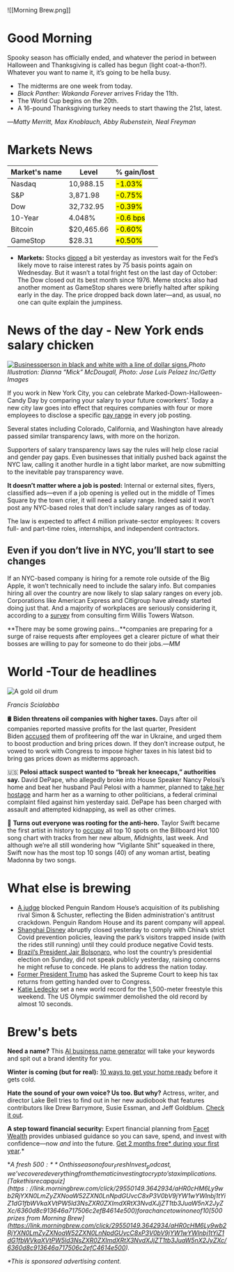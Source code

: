 ![[Morning Brew.png]]
# Good Morning
Spooky season has officially ended, and whatever the period in between Halloween and Thanksgiving is called has begun (light coat-a-thon?). Whatever you want to name it, it’s going to be hella busy.

-   The midterms are one week from today.
-   _Black Panther: Wakanda Forever_ arrives Friday the 11th.
-   The World Cup begins on the 20th.
-   A 16-pound Thanksgiving turkey needs to start thawing the 21st, latest.

—_Matty Merritt, Max Knoblauch, Abby Rubenstein, Neal Freyman_
# Markets News
| Market's name | Level      | % gain/lost                 |
| ------------- | ---------- | --------------------------- |
| Nasdaq        | 10,988.15  | <mark class="hltr-red">-1.03%</mark> |
| S&P           | 3,871.98   | <mark class="hltr-red">-0.75%</mark> |
| Dow           | 32,732.95  | <mark class="hltr-red">-0.39%</mark> |
| 10-Year       | 4.048%     | <mark class="hltr-red">-0.6 bps</mark> |
| Bitcoin       | $20,465.66 | <mark class="hltr-red">-0.60%</mark> |
| GameStop      | $28.31     | <mark class="hltr-green">+0.50%</mark> |
-   **Markets:** Stocks [dipped](https://link.morningbrew.com/click/29550149.3642934/aHR0cHM6Ly93d3cuY25iYy5jb20vMjAyMi8xMC8zMC9zdG9jay1tYXJrZXQtbmV3cy1mdXR1cmVzLW9wZW4tdG8tY2xvc2UuaHRtbA/6360d8c913646a717506c2efB0177fd6f) a bit yesterday as investors wait for the Fed’s likely move to raise interest rates by 75 basis points again on Wednesday. But it wasn’t a total fright fest on the last day of October: The Dow closed out its best month since 1976. Meme stocks also had another moment as GameStop shares were briefly halted after spiking early in the day. The price dropped back down later—and, as usual, no one can quite explain the jumpiness.
# News of the day - New York ends salary chicken
[![Businessperson in black and white with a line of dollar signs.](https://ci4.googleusercontent.com/proxy/BmYw6u7_89vTZ1SZzS-IwzuLcfWHHd03jkFKdGegeqtRf3mqCczd1ZvZ_dTLix2Rx80JjcxfMgebdFEVd5Rw8H5kRw2JrV1wt1U8vAiPWZdrA4XNntdzYCZMAnHR2wDzD2HogzZJRwblquesnQUudK3GPVAK4ytDPUPXy0ovkqP9-pMhnTp43fqZvNPNClMsvA=s0-d-e1-ft#https://cdn.sanity.io/images/bl383u0v/production/d7d1e8d52a8ac859d6d7dc4fef000fff43beba05-1500x1003.jpg?w=670&q=70&auto=format)](https://link.morningbrew.com/click/29550149.3642934/aHR0cHM6Ly93d3cubW9ybmluZ2JyZXcuY29tL2RhaWx5L3N0b3JpZXMvc2FsYXJ5LXRyYW5zcGFyZW5jeS1sYXctZ29lcy1pbnRvLWVmZmVjdC1pbi1uZXcteW9yaz91dG1fY2FtcGFpZ249bWImdXRtX21lZGl1bT1uZXdzbGV0dGVyJnV0bV9zb3VyY2U9bW9ybmluZ19icmV3Jm1pZD0yMzBkZjcwMjQ3ZDk2NjZkMDM0MDk4MDljZTUxNjRkZA/6360d8c913646a717506c2efCbdbd783f)_Photo Illustration: Dianna “Mick” McDougall, Photo: Jose Luis Pelaez Inc/Getty Images_

If you work in New York City, you can celebrate Marked-Down-Halloween-Candy Day by comparing your salary to your future coworkers’. Today a new city law goes into effect that requires companies with four or more employees to disclose a specific [pay range](https://link.morningbrew.com/click/29550149.3642934/aHR0cHM6Ly93d3cuY25iYy5jb20vMjAyMi8xMC8zMS9zYWxhcnktcmFuZ2VzLWFyZS1jb21pbmctdG8tbnljLWpvYi1hZHMtb24tbm92LTFoZXJlcy13aGF0LXRvLWtub3cuaHRtbD91dG1fY2FtcGFpZ249bWImdXRtX21lZGl1bT1uZXdzbGV0dGVyJnV0bV9zb3VyY2U9bW9ybmluZ19icmV3/6360d8c913646a717506c2efB6128a678) in every job posting.

Several states including Colorado, California, and Washington have already passed similar transparency laws, with more on the horizon.

Supporters of salary transparency laws say the rules will help close racial and gender pay gaps. Even businesses that initially pushed back against the NYC law, calling it another hurdle in a tight labor market, are now submitting to the inevitable pay transparency wave.

**It doesn’t matter where a job is posted:** Internal or external sites, flyers, classified ads—even if a job opening is yelled out in the middle of Times Square by the town crier, it will need a salary range. Indeed said it won’t post any NYC-based roles that don’t include salary ranges as of today.

The law is expected to affect 4 million private-sector employees: It covers full- and part-time roles, internships, and independent contractors.

## Even if you don’t live in NYC, you’ll start to see changes

If an NYC-based company is hiring for a remote role outside of the Big Apple, it won’t technically need to include the salary info. But companies hiring all over the country are now likely to slap salary ranges on every job. Corporations like American Express and Citigroup have already started doing just that. And a majority of workplaces are seriously considering it, according to a [survey](https://link.morningbrew.com/click/29550149.3642934/aHR0cHM6Ly93d3cuYmxvb21iZXJnLmNvbS9uZXdzL2FydGljbGVzLzIwMjItMTAtMzEvYW1leC1qb2lucy1maXJtcy1wb3N0aW5nLXNhbGFyeS1yYW5nZXMtZm9yLWFsbC11cy1qb2ItcG9zdGluZ3M_c3JuZD1wcmVtaXVtJnNyZWY9S2tQenBadnombGVhZFNvdXJjZT11dmVyaWZ5JTIwd2FsbA/6360d8c913646a717506c2efB0cd14abe) from consulting firm Willis Towers Watson.

**There may be some growing pains…**companies are preparing for a surge of raise requests after employees get a clearer picture of what their bosses are willing to pay for someone to do their jobs.—_MM_
# World -Tour  de headlines
![A gold oil drum](https://ci4.googleusercontent.com/proxy/zM7x3JyuyJ_Qxe_lRetYMYkpnMsXiziexitL6aFBXIJ2xkb5GEe_t9Bt-iqGT904So4rw94JRwqax6Y3Iqb0z3UAs8EqGneqgSLDduJyvwbe-txlLeI5-IuFw4UZRyGHxn7lxL8_d1NrgvaU-MOq8RU9DlSTE-J7JjYS1NGtuClexprebzCMWVU4KP5EqMzwKA=s0-d-e1-ft#https://cdn.sanity.io/images/bl383u0v/production/fe3a6f4884f02ef4dfe49a01ba2f35b6581f0ad2-1500x1000.jpg?w=670&q=70&auto=format)

_Francis Scialabba_

🛢️ **Biden threatens oil companies with higher taxes.** Days after oil companies reported massive profits for the last quarter, President Biden [accused](https://link.morningbrew.com/click/29550149.3642934/aHR0cHM6Ly93d3cucmV1dGVycy5jb20vYnVzaW5lc3MvZW5lcmd5L2JpZGVuLWFkZHJlc3Mtb2lsLWNvbXBhbnktcHJvZml0cy00MzAtcG0tcmVtYXJrcy0yMDIyLTEwLTMxLz91dG1fY2FtcGFpZ249bWImdXRtX21lZGl1bT1uZXdzbGV0dGVyJnV0bV9zb3VyY2U9bW9ybmluZ19icmV3/6360d8c913646a717506c2efB8350c21b) them of profiteering off the war in Ukraine, and urged them to boost production and bring prices down. If they don’t increase output, he vowed to work with Congress to impose higher taxes in his latest bid to bring gas prices down as midterms approach.

🇺🇸 **Pelosi attack suspect wanted to “break her kneecaps,” authorities say.** David DePape, who allegedly broke into House Speaker Nancy Pelosi’s home and beat her husband Paul Pelosi with a hammer, planned to [take her hostage](https://link.morningbrew.com/click/29550149.3642934/aHR0cHM6Ly9hcG5ld3MuY29tL2FydGljbGUvdHdpdHRlci1pbmMtc2FuLWZyYW5jaXNjby1jb25zcGlyYWN5LXRoZW9yaWVzLW5hbmN5LXBlbG9zaS1jb25ncmVzcy1lMmQ4ZmM5MDU1M2MyNGI1ZTUxNjJlMDJlNjM3ODMyMT91dG1fc291cmNlPWhvbWVwYWdlJnV0bV9tZWRpdW09VG9wTmV3cyZ1dG1fY2FtcGFpZ249cG9zaXRpb25fMDI/6360d8c913646a717506c2efB06af1f30) and harm her as a warning to other politicians, a federal criminal complaint filed against him yesterday said. DePape has been charged with assault and attempted kidnapping, as well as other crimes.

🎵 **Turns out everyone was rooting for the anti-hero.** Taylor Swift became the first artist in history to [occupy](https://link.morningbrew.com/click/29550149.3642934/aHR0cHM6Ly93d3cuYmlsbGJvYXJkLmNvbS9tdXNpYy9jaGFydC1iZWF0L3RheWxvci1zd2lmdC1hbGwtaG90LTEwMC10b3AtMTAtYW50aS1oZXJvLTEyMzUxNjM2NjQvP3V0bV9jYW1wYWlnbj1tYiZ1dG1fbWVkaXVtPW5ld3NsZXR0ZXImdXRtX3NvdXJjZT1tb3JuaW5nX2JyZXc/6360d8c913646a717506c2efB06b83f0b) all top 10 spots on the Billboard Hot 100 song chart with tracks from her new album, _Midnights_, last week. And although we’re all still wondering how “Vigilante Shit” squeaked in there, Swift now has the most top 10 songs (40) of any woman artist, beating Madonna by two songs.
# What else is brewing
-   [A judge](https://link.morningbrew.com/click/29550149.3642934/aHR0cHM6Ly93d3cubnl0aW1lcy5jb20vMjAyMi8xMC8zMS9ib29rcy9wZW5ndWluLXJhbmRvbS1ob3VzZS1zaW1vbi1zY2h1c3Rlci5odG1sP3V0bV9jYW1wYWlnbj1tYiZ1dG1fbWVkaXVtPW5ld3NsZXR0ZXImdXRtX3NvdXJjZT1tb3JuaW5nX2JyZXc/6360d8c913646a717506c2efBff11ecd7) blocked Penguin Random House’s acquisition of its publishing rival Simon & Schuster, reflecting the Biden administration's antitrust crackdown. Penguin Random House and its parent company will appeal.
-   [Shanghai Disney](https://link.morningbrew.com/click/29550149.3642934/aHR0cHM6Ly93d3cuYmJjLmNvbS9uZXdzL3dvcmxkLWFzaWEtNjM0NTYxMDc_dXRtX2NhbXBhaWduPW1iJnV0bV9tZWRpdW09bmV3c2xldHRlciZ1dG1fc291cmNlPW1vcm5pbmdfYnJldw/6360d8c913646a717506c2efB1bed1333) abruptly closed yesterday to comply with China’s strict Covid prevention policies, leaving the park’s visitors trapped inside (with the rides still running) until they could produce negative Covid tests.
-   [Brazil’s President Jair Bolsonaro](https://link.morningbrew.com/click/29550149.3642934/aHR0cHM6Ly93d3cucmV1dGVycy5jb20vd29ybGQvYW1lcmljYXMvbHVsYS13aW5zLWJyYXppbGlhbi1lbGVjdGlvbi1ib2xzb25hcm8taGFzLW5vdC1jb25jZWRlZC0yMDIyLTEwLTMxLz91dG1fY2FtcGFpZ249bWImdXRtX21lZGl1bT1uZXdzbGV0dGVyJnV0bV9zb3VyY2U9bW9ybmluZ19icmV3/6360d8c913646a717506c2efBf6250e41), who lost the country’s presidential election on Sunday, did not speak publicly yesterday, raising concerns he might refuse to concede. He plans to address the nation today.
-   [Former President Trump](https://link.morningbrew.com/click/29550149.3642934/aHR0cHM6Ly93d3cuY25iYy5jb20vMjAyMi8xMC8zMS90cnVtcC1hc2tzLXN1cHJlbWUtY291cnQtdG8tYmxvY2stY29uZ3Jlc3MtZ2V0dGluZy1oaXMtdGF4LXJldHVybnMuaHRtbD91dG1fY2FtcGFpZ249bWImdXRtX21lZGl1bT1uZXdzbGV0dGVyJnV0bV9zb3VyY2U9bW9ybmluZ19icmV3/6360d8c913646a717506c2efBf57cb727) has asked the Supreme Court to keep his tax returns from getting handed over to Congress.
-   [Katie Ledecky](https://link.morningbrew.com/click/29550149.3642934/aHR0cHM6Ly93d3cubnByLm9yZy8yMDIyLzEwLzMxLzExMzI3Njg0MzMva2F0aWUtbGVkZWNreS13b3JsZC1yZWNvcmQtMTUwMD91dG1fY2FtcGFpZ249bWImdXRtX21lZGl1bT1uZXdzbGV0dGVyJnV0bV9zb3VyY2U9bW9ybmluZ19icmV3/6360d8c913646a717506c2efB64ee62dd) set a new world record for the 1,500-meter freestyle this weekend. The US Olympic swimmer demolished the old record by almost 10 seconds.
# Brew's bets
**Need a name?** This [AI business name generator](https://link.morningbrew.com/click/29550149.3642934/aHR0cHM6Ly9uYW1lbGl4LmNvbS8_dXRtX2NhbXBhaWduPVJlY29tZW5kbyZ1dG1fbWVkaXVtPWVtYWlsJnV0bV9zb3VyY2U9UmV2dWUlMjBuZXdzbGV0dGVy/6360d8c913646a717506c2efB82285800) will take your keywords and spit out a brand identity for you.

**Winter is coming (but for real):** [10 ways to get your home ready](https://link.morningbrew.com/click/29550149.3642934/aHR0cHM6Ly93d3cuY25ldC5jb20vaG9tZS9lbmVyZ3ktYW5kLXV0aWxpdGllcy9wcmVwYXJlLXlvdXItaG9tZS1mb3Itd2ludGVyLXdpdGgtdGhlc2UtMTAtdGlwcy8_dXRtX21lZGl1bT1lbWFpbCZ1dG1fc291cmNlPXBvY2tldF9oaXRzJnV0bV9jYW1wYWlnbj1QT0NLRVRfSElUUy1FTi1EQUlMWS1SRUNTLTIwMjJfMTBfMzEmc3BvbnNvcmVkPTAmcG9zaXRpb249NSZzY2hlZHVsZWRfY29ycHVzX2l0ZW1faWQ9MWY5NjhhZTYtNjZiNi00ZjM0LTg5NTYtMTUzNGQ0NmUzMzMwP3V0bV9tZWRpdW09ZW1haWwmdXRtX3NvdXJjZT1wb2NrZXRfaGl0cyZ1dG1fY2FtcGFpZ249UE9DS0VUX0hJVFMtRU4tREFJTFktUkVDUy0yMDIyXzEwXzMxJnNwb25zb3JlZD0w/6360d8c913646a717506c2efB46d33111) before it gets cold.

**Hate the sound of your own voice? Us too. But why?** Actress, writer, and director Lake Bell tries to find out in her new audiobook that features contributors like Drew Barrymore, Susie Essman, and Jeff Goldblum. [Check it out](https://link.morningbrew.com/click/29550149.3642934/aHR0cHM6Ly9iaXQubHkvaW5zaWRldm9pY2VicmV3P3V0bV9jYW1wYWlnbj1tYiZ1dG1fbWVkaXVtPW5ld3NsZXR0ZXImdXRtX3NvdXJjZT1tb3JuaW5nX2JyZXc/6360d8c913646a717506c2efB2ad2b77d).

**A step toward financial security:** Expert financial planning from [Facet Wealth](https://link.morningbrew.com/click/29550149.3642934/aHR0cHM6Ly9mYWNldHdlYWx0aC5jb20vbW9ybmluZy1icmV3Lz91dG1fY2FtcGFpZ249aDItMjAyMiZ1dG1fbWVkaXVtPXBhaWQtbWVkaWEtc3BvbnNvcnNoaXAmdXRtX3NvdXJjZT1tb3JuaW5nLWJyZXcmdXRtX3Rlcm09QnJld3MtQmV0cyZ1dG1fY29udGVudD1Ob3YtMQ/6360d8c913646a717506c2efBcba2557a) provides unbiased guidance so you can save, spend, and invest with confidence—now _and_ into the future. [Get 2 months free* during your first year](https://link.morningbrew.com/click/29550149.3642934/aHR0cHM6Ly9mYWNldHdlYWx0aC5jb20vbW9ybmluZy1icmV3Lz91dG1fY2FtcGFpZ249aDItMjAyMiZ1dG1fbWVkaXVtPXBhaWQtbWVkaWEtc3BvbnNvcnNoaXAmdXRtX3NvdXJjZT1tb3JuaW5nLWJyZXcmdXRtX3Rlcm09QnJld3MtQmV0cyZ1dG1fY29udGVudD1Ob3YtMQ/6360d8c913646a717506c2efCcba2557a).*

**A fresh $500:** On this season of our _Fresh Invest_ podcast, we’ve covered everything from thematic investing to crypto’s tax implications. [Take this recap quiz](https://link.morningbrew.com/click/29550149.3642934/aHR0cHM6Ly9wb2RjYXN0LmZyZXNoaW52ZXN0LnNpdGUvcC8xP3V0bV9jYW1wYWlnbj1tYiZ1dG1fbWVkaXVtPW5ld3NsZXR0ZXImdXRtX3NvdXJjZT1tb3JuaW5nX2JyZXc/6360d8c913646a717506c2efB4614e500) for a chance to win one of 10 [$500 prizes from Morning Brew](https://link.morningbrew.com/click/29550149.3642934/aHR0cHM6Ly9wb2RjYXN0LmZyZXNoaW52ZXN0LnNpdGUvcC8xP3V0bV9jYW1wYWlnbj1tYiZ1dG1fbWVkaXVtPW5ld3NsZXR0ZXImdXRtX3NvdXJjZT1tb3JuaW5nX2JyZXc/6360d8c913646a717506c2efC4614e500).*

_*This is sponsored advertising content._